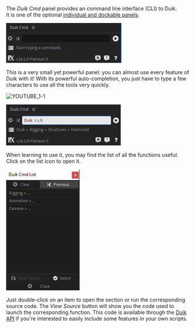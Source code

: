 The *Duik Cmd* panel provides an command line interface (CLI) to Duik.  
It is one of the optional [individual and dockable panels](first-look-at-duik.md#individual-panels).

![](img/duik-screenshots/duik-cmd.png)

This is a very small yet powerful panel: you can almost use every feature of Duik with it! With its powerful auto-completion, you just have to type a few characters to use all the tools very quickly.

![YOUTUBE_1-1](skN8NSEjLQM)

![](img/duik-screenshots/duik-cmd-completion.png)

When learning to use it, you may find the list of all the functions useful. Click on the list icon to open it.

![](img/duik-screenshots/duik-cmd-list.png)

Just double-click on an item to open the section or run the corresponding source code.
The *View Source* button will show you the code used to launch the corresponding function. This code is available through the [Duik API](duik-api.md) if you're interested to easily include some features in your own scripts.